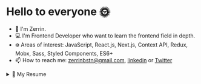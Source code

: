 # Hello to everyone :sun_with_face:

- :ear_of_rice: I'm Zerrin. 
- :computer: I'm Frontend Developer who want to learn the frontend field in depth.
- :snowflake: Areas of interest:  JavaScript, React.js, Next.js, Context API, Redux, Mobx, Sass, Styled Components,  ES6+
- 📫 How to reach me: <a href='mailto:zerrinbstn@gmail.com'>zerrinbstn@gmail.com</a>, [linkedin](https://www.linkedin.com/in/zerrin-bostan-b16aab166/) or [Twitter](https://twitter.com/ztkray) 

<details>
  <summary>📃 My Resume</summary>
  
 #### Experience
- 👩‍💻 Frontend Developer at **Bermuda Technology** - Remote\
  📆 Oct 2020  - Continues\
:sparkles: I'm currently working in a technology company that also provides solutions to corporate companies in the America. 

- 👩‍💻 Junior Frontend Developer at **90Pixel** - Freelancer\
📆 March 2019 - Sep 2020\
:sparkles: I have worked in 90Pixel as an intern front-end developer for 1 year. Then I continued as an outsourcing employee. I learnt many frontend technologies which are React, Next.js, Context API, Mobx, Redux, Sass, Bootstrap, Reactstrap, Yarn. I have experienced these technologies in projects used by more than 1000 people.

 #### Education and Courses
 - 👩‍💻 Kodluyoruz Frontend Web Development Bootcamp\
📆 June 2020 - Aug 2020\
:sparkles: JavaScript, React, Webpack, Babel, Prettier, Redux, Type Safety(Typescript vs Flow)

 - 👩‍💻 Advanced React Concepts Workshop,  Developer Circles from Facebook \
 📆 Dec 2019\
 :sparkles: React, Redux, React Hooks


<!--## Skills

</details>
